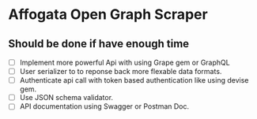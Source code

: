 # Affogata Open Graph Scraper

## Should be done if have enough time

- [ ] Implement more powerful Api with using Grape gem or GraphQL 
- [ ] User serializer to to reponse back more flexable data formats.
- [ ] Authenticate api call with token based authentication like using devise gem.
- [ ] Use JSON schema validator.
- [ ] API documentation using Swagger or Postman Doc.